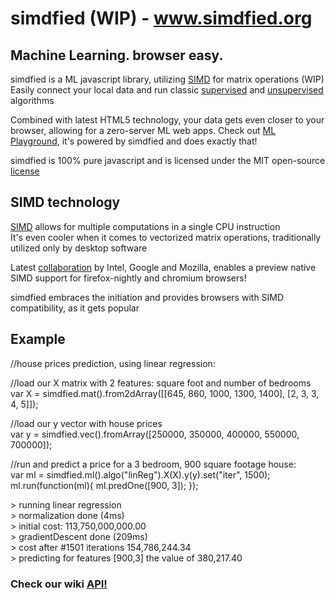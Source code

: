 <h1>simdfied (WIP) - <a target="_blank" href="http://www.simdfied.org">www.simdfied.org</a></h1>

<h2>Machine Learning. browser easy.</h2>
<p>simdfied is a ML javascript library, utilizing <a target="_blank" href="http://en.wikipedia.org/wiki/SIMD">SIMD</a> for matrix operations (WIP)<br>Easily connect your local data and run classic <a target="_blank" href="http://en.wikipedia.org/wiki/Supervised_learning">supervised</a> and <a target="_blank" href="http://en.wikipedia.org/wiki/Unsupervised_learning"> unsupervised</a> algorithms</p>
<p>Combined with latest HTML5 technology, your data gets even closer to your browser, allowing for a zero-server ML web apps. Check out <a target="_blank" href="http://www.mlplayground.org">ML Playground</a>, it's powered by simdfied and does exactly that!</p>
<p>simdfied is 100% pure javascript and is licensed under the MIT open-source <a target="_blank" href="https://github.com/morkrispil/simdfied/blob/master/LICENSE.md">license</a></p>
<h2>SIMD technology</h2>
<p><a target="_blank" href="http://en.wikipedia.org/wiki/SIMD">SIMD</a> allows for multiple computations in a single CPU instruction<br>It's even cooler when it comes to vectorized matrix operations, traditionally utilized only by desktop software</p>
<p>Latest <a target="_blank" href="https://01.org/blogs/tlcounts/2014/bringing-simd-javascript">collaboration</a> by Intel, Google and Mozilla, enables a preview native SIMD support for firefox-nightly and chromium browsers!</p>
<p>simdfied embraces the initiation and provides browsers with SIMD compatibility, as it gets popular</p>


<h2>Example</h2>
<p>//house prices prediction, using linear regression:</p>

<p>//load our X matrix with 2 features: square foot and number of bedrooms
<br>var X = simdfied.mat().from2dArray([[645, 860, 1000, 1300, 1400], [2, 3, 3, 4, 5]]);</p>

<p>//load our y vector with house prices
<br>var y = simdfied.vec().fromArray([250000, 350000, 400000, 550000, 700000]);</p>

<p>//run and predict a price for a 3 bedroom, 900 square footage house:
<br>var ml = simdfied.ml().algo("linReg").X(X).y(y).set("iter", 1500);
<br>ml.run(function(ml){ ml.predOne([900, 3]); });</p>

<p>> running linear regression
<br>> normalization done (4ms)
<br>> initial cost: 113,750,000,000.00
<br>> gradientDescent done (209ms)
<br>> cost after #1501 iterations 154,786,244.34
<br>> predicting for features [900,3] the value of 380,217.40
</p>

<h3>Check our wiki <a href="https://github.com/morkrispil/simdfied/wiki">API!</a></h3>
